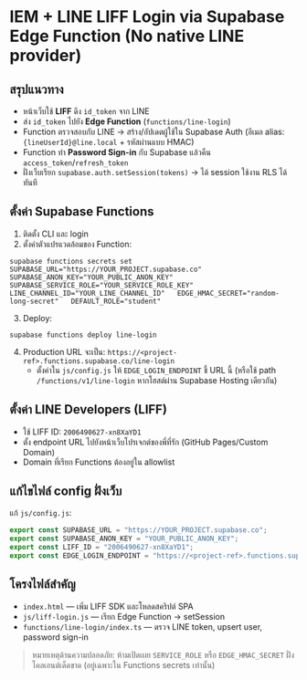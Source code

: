 # IEM + LINE LIFF Login via Supabase Edge Function (No native LINE provider)

## สรุปแนวทาง
- หน้าเว็บใช้ **LIFF** ดึง `id_token` จาก LINE
- ส่ง `id_token` ไปยัง **Edge Function** (`functions/line-login`)
- Function ตรวจสอบกับ LINE → สร้าง/อัปเดตผู้ใช้ใน Supabase Auth (อีเมล alias: `{lineUserId}@line.local` + รหัสผ่านแบบ HMAC)
- Function ทำ **Password Sign-in** กับ Supabase แล้วคืน `access_token`/`refresh_token`
- ฝั่งเว็บเรียก `supabase.auth.setSession(tokens)` → ได้ session ใช้งาน RLS ได้ทันที

## ตั้งค่า Supabase Functions
1) ติดตั้ง CLI และ login
2) ตั้งค่าตัวแปรแวดล้อมของ Function:
```
supabase functions secrets set   SUPABASE_URL="https://YOUR_PROJECT.supabase.co"   SUPABASE_ANON_KEY="YOUR_PUBLIC_ANON_KEY"   SUPABASE_SERVICE_ROLE="YOUR_SERVICE_ROLE_KEY"   LINE_CHANNEL_ID="YOUR_LINE_CHANNEL_ID"   EDGE_HMAC_SECRET="random-long-secret"   DEFAULT_ROLE="student"
```
3) Deploy:
```
supabase functions deploy line-login
```
4) Production URL จะเป็น: `https://<project-ref>.functions.supabase.co/line-login`
   - ตั้งค่าใน `js/config.js` ให้ `EDGE_LOGIN_ENDPOINT` ชี้ URL นี้ (หรือใช้ path `/functions/v1/line-login` หากโฮสต์ผ่าน Supabase Hosting เดียวกัน)

## ตั้งค่า LINE Developers (LIFF)
- ใช้ LIFF ID: `2006490627-xn8XaYD1`
- ตั้ง endpoint URL ไปยังหน้าเว็บโปรเจกต์ของพี่ที่รัก (GitHub Pages/Custom Domain)
- Domain ที่เรียก Functions ต้องอยู่ใน allowlist

## แก้ไขไฟล์ config ฝั่งเว็บ
แก้ `js/config.js`:
```js
export const SUPABASE_URL = "https://YOUR_PROJECT.supabase.co";
export const SUPABASE_ANON_KEY = "YOUR_PUBLIC_ANON_KEY";
export const LIFF_ID = "2006490627-xn8XaYD1";
export const EDGE_LOGIN_ENDPOINT = "https://<project-ref>.functions.supabase.co/line-login";
```

## โครงไฟล์สำคัญ
- `index.html` — เพิ่ม LIFF SDK และโหลดสคริปต์ SPA
- `js/liff-login.js` — เรียก Edge Function → setSession
- `functions/line-login/index.ts` — ตรวจ LINE token, upsert user, password sign-in

> หมายเหตุด้านความปลอดภัย: ห้ามเปิดเผย `SERVICE_ROLE` หรือ `EDGE_HMAC_SECRET` ฝั่งไคลเอนต์เด็ดขาด (อยู่เฉพาะใน Functions secrets เท่านั้น)
